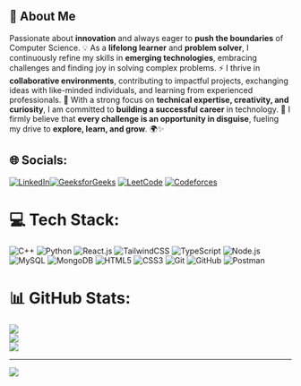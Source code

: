## 🚀 About Me  

Passionate about **innovation** and always eager to **push the boundaries** of Computer Science. 💡 As a **lifelong learner** and **problem solver**, I continuously refine my skills in **emerging technologies**, embracing challenges and finding joy in solving complex problems. ⚡ I thrive in **collaborative environments**, contributing to impactful projects, exchanging ideas with like-minded individuals, and learning from experienced professionals. 🌱 With a strong focus on **technical expertise, creativity, and curiosity**, I am committed to **building a successful career** in technology. 🎯 I firmly believe that **every challenge is an opportunity in disguise**, fueling my drive to **explore, learn, and grow**. 🌍✨  

## 🌐 Socials:
[![LinkedIn](https://img.shields.io/badge/LinkedIn-%230077B5.svg?logo=linkedin&logoColor=white)](www.linkedin.com/in/chaitanyac5)[![GeeksforGeeks](https://img.shields.io/badge/GeeksforGeeks-0F9D58?logo=GeeksforGeeks&logoColor=white)](https://www.geeksforgeeks.org/user/gellachaitanyavenkatasai/)
[![LeetCode](https://img.shields.io/badge/LeetCode-FFA116?logo=leetcode&logoColor=white)](https://leetcode.com/u/chaitanyaC5/) [![Codeforces](https://img.shields.io/badge/Codeforces-1F8ACB?logo=codeforces&logoColor=white)](https://codeforces.com/profile/Chaitanya_C5)  


# 💻 Tech Stack:
![C++](https://img.shields.io/badge/c++-%2300599C.svg?style=for-the-badge&logo=c%2B%2B&logoColor=white) 
![Python](https://img.shields.io/badge/python-3670A0?style=for-the-badge&logo=python&logoColor=ffdd54)
![React.js](https://img.shields.io/badge/react-%2320232a.svg?style=for-the-badge&logo=react&logoColor=%2361DAFB)
![TailwindCSS](https://img.shields.io/badge/tailwindcss-%2338B2AC.svg?style=for-the-badge&logo=tailwind-css&logoColor=white)
![TypeScript](https://img.shields.io/badge/typescript-%232f74c0.svg?style=for-the-badge&logo=typescript&logoColor=white)
![Node.js](https://img.shields.io/badge/node.js-6DA55F?style=for-the-badge&logo=node.js&logoColor=white)
![MySQL](https://img.shields.io/badge/mysql-4479A1.svg?style=for-the-badge&logo=mysql&logoColor=white)
![MongoDB](https://img.shields.io/badge/MongoDB-%234ea94b.svg?style=for-the-badge&logo=mongodb&logoColor=white)
![HTML5](https://img.shields.io/badge/html5-%23E34F26.svg?style=for-the-badge&logo=html5&logoColor=white)
![CSS3](https://img.shields.io/badge/css3-%231572B6.svg?style=for-the-badge&logo=css3&logoColor=white)
![Git](https://img.shields.io/badge/git-%23F05033.svg?style=for-the-badge&logo=git&logoColor=white)
![GitHub](https://img.shields.io/badge/github-%23121011.svg?style=for-the-badge&logo=github&logoColor=white)
![Postman](https://img.shields.io/badge/Postman-FF6C37?style=for-the-badge&logo=postman&logoColor=white)

# 📊 GitHub Stats:
![](https://github-readme-stats.vercel.app/api?username=Chaitanya-C5&theme=dark&hide_border=false&include_all_commits=true&count_private=true)<br/>
![](https://github-readme-streak-stats.herokuapp.com/?user=Chaitanya-C5&theme=dark&hide_border=false)<br/>
![](https://github-readme-stats.vercel.app/api/top-langs/?username=Chaitanya-C5&theme=dark&hide_border=false&include_all_commits=true&count_private=true&layout=compact)

---
[![](https://visitcount.itsvg.in/api?id=Harshith0027&icon=4&color=3)](https://visitcount.itsvg.in)
